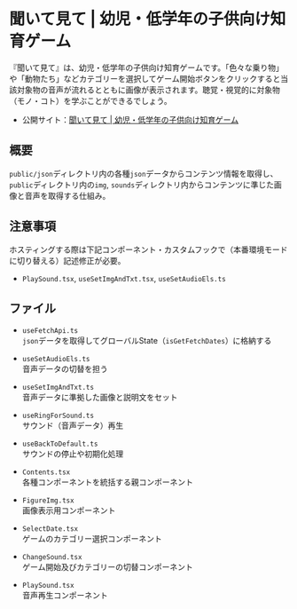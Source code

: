 # 聞いて見て | 幼児・低学年の子供向け知育ゲーム
『聞いて見て』は、幼児・低学年の子供向け知育ゲームです。「色々な乗り物」や「動物たち」などカテゴリーを選択してゲーム開始ボタンをクリックすると当該対象物の音声が流れるとともに画像が表示されます。聴覚・視覚的に対象物（モノ・コト）を学ぶことができるでしょう。

- 公開サイト：[聞いて見て | 幼児・低学年の子供向け知育ゲーム](https://changesound-app.vercel.app/)

## 概要
`public/json`ディレクトリ内の各種`json`データからコンテンツ情報を取得し、`public`ディレクトリ内の`img`, `sounds`ディレクトリ内からコンテンツに準じた画像と音声を取得する仕組み。

## 注意事項
ホスティングする際は下記コンポーネント・カスタムフックで（本番環境モードに切り替える）記述修正が必要。

- `PlaySound.tsx`, `useSetImgAndTxt.tsx`, `useSetAudioEls.ts`

## ファイル
- `useFetchApi.ts`<br />
`json`データを取得してグローバルState（`isGetFetchDates`）に格納する

- `useSetAudioEls.ts`<br />
音声データの切替を担う

- `useSetImgAndTxt.ts`<br />
音声データに準拠した画像と説明文をセット

- `useRingForSound.ts`<br />
サウンド（音声データ）再生

- `useBackToDefault.ts`<br />
サウンドの停止や初期化処理

- `Contents.tsx`<br />
各種コンポーネントを統括する親コンポーネント

- `FigureImg.tsx`<br />
画像表示用コンポーネント

- `SelectDate.tsx`<br />
ゲームのカテゴリー選択コンポーネント

- `ChangeSound.tsx`<br />
ゲーム開始及びカテゴリーの切替コンポーネント

- `PlaySound.tsx`<br />
音声再生コンポーネント